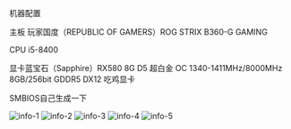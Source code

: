 机器配置

主板 玩家国度（REPUBLIC OF GAMERS）ROG STRIX B360-G GAMING 

CPU i5-8400

显卡蓝宝石（Sapphire）RX580 8G D5 超白金 OC 1340-1411MHz/8000MHz 8GB/256bit GDDR5 DX12 吃鸡显卡


SMBIOS自己生成一下



![info-1](https://github.com/soikjk/ASUSROGB360G-RX580-I58400/blob/master/images/Jietu20190404-083556.jpg)
![info-2](https://github.com/soikjk/ASUSROGB360G-RX580-I58400/blob/master/images/%E6%A0%B8%E6%98%BE%E4%BF%A1%E6%81%AF.jpg)
![info-3](https://github.com/soikjk/ASUSROGB360G-RX580-I58400/blob/master/images/Jietu20181103-100502.jpg)
![info-4](https://github.com/soikjk/ASUSROGB360G-RX580-I58400/blob/master/images/Jietu20181103-100945.jpg)
![info-5](https://github.com/soikjk/ASUSROGB360G-RX580-I58400/blob/master/images/Jietu20181103-101000.jpg)
